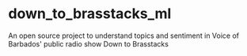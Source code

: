 # down_to_brasstacks_ml
An open source project to understand topics and sentiment in Voice of Barbados' public radio show Down to Brasstacks
